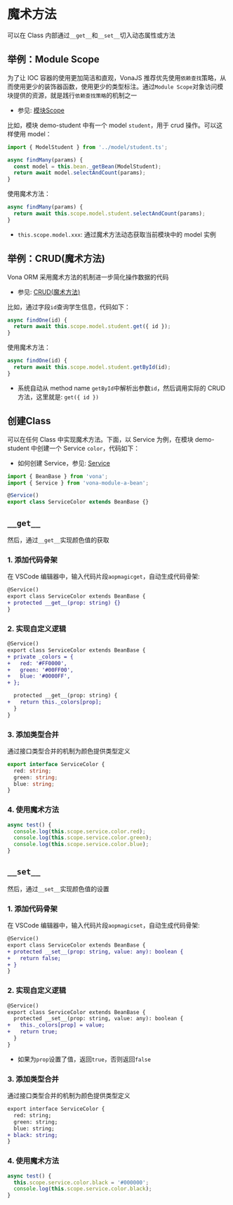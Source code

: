 # 魔术方法

可以在 Class 内部通过`__get__`和`__set__`切入动态属性或方法

## 举例：Module Scope

为了让 IOC 容器的使用更加简洁和直观，VonaJS 推荐优先使用`依赖查找`策略，从而使用更少的装饰器函数，使用更少的类型标注。通过`Module Scope`对象访问模块提供的资源，就是践行`依赖查找策略`的机制之一

- 参见: [模块Scope](../../essentials/scope/introduction.md)

比如，模块 demo-student 中有一个 model `student`，用于 crud 操作。可以这样使用 model：

``` typescript
import { ModelStudent } from '../model/student.ts';

async findMany(params) {
  const model = this.bean._getBean(ModelStudent);
  return await model.selectAndCount(params);
}
```

使用魔术方法：

``` typescript
async findMany(params) {
  return await this.scope.model.student.selectAndCount(params);
}
```

- `this.scope.model.xxx`: 通过魔术方法动态获取当前模块中的 model 实例

## 举例：CRUD(魔术方法)

Vona ORM 采用魔术方法的机制进一步简化操作数据的代码

- 参见: [CRUD(魔术方法)](../../techniques/orm/crud-magic.md)

比如，通过字段`id`查询学生信息，代码如下：

``` typescript
async findOne(id) {
  return await this.scope.model.student.get({ id });
}
```

使用魔术方法：

``` typescript
async findOne(id) {
  return await this.scope.model.student.getById(id);
}
```

- 系统自动从 method name `getById`中解析出参数`id`，然后调用实际的 CRUD 方法，这里就是: `get({ id })`

## 创建Class

可以在任何 Class 中实现魔术方法。下面，以 Service 为例，在模块 demo-student 中创建一个 Service `color`，代码如下：

- 如何创建 Service，参见: [Service](../../essentials/api/service.md)

``` typescript
import { BeanBase } from 'vona';
import { Service } from 'vona-module-a-bean';

@Service()
export class ServiceColor extends BeanBase {}
```

## `__get__`

然后，通过`__get__`实现颜色值的获取

### 1. 添加代码骨架

在 VSCode 编辑器中，输入代码片段`aopmagicget`，自动生成代码骨架:

``` diff
@Service()
export class ServiceColor extends BeanBase {
+ protected __get__(prop: string) {}
}
```

### 2. 实现自定义逻辑

``` diff
@Service()
export class ServiceColor extends BeanBase {
+ private _colors = {
+   red: '#FF0000',
+   green: '#00FF00',
+   blue: '#0000FF',
+ };

  protected __get__(prop: string) {
+   return this._colors[prop];
  }
}
```

### 3. 添加类型合并

通过接口类型合并的机制为颜色提供类型定义

``` typescript
export interface ServiceColor {
  red: string;
  green: string;
  blue: string;
}
```

### 4. 使用魔术方法

```typescript
async test() {
  console.log(this.scope.service.color.red);
  console.log(this.scope.service.color.green);
  console.log(this.scope.service.color.blue);
}
```

## `__set__`

然后，通过`__set__`实现颜色值的设置

### 1. 添加代码骨架

在 VSCode 编辑器中，输入代码片段`aopmagicset`，自动生成代码骨架:

``` diff
@Service()
export class ServiceColor extends BeanBase {
+ protected __set__(prop: string, value: any): boolean {
+   return false;
+ }
}
```

### 2. 实现自定义逻辑

``` diff
@Service()
export class ServiceColor extends BeanBase {
  protected __set__(prop: string, value: any): boolean {
+   this._colors[prop] = value;
+   return true;
  }
}
```

- 如果为`prop`设置了值，返回`true`，否则返回`false`

### 3. 添加类型合并

通过接口类型合并的机制为颜色提供类型定义

``` diff
export interface ServiceColor {
  red: string;
  green: string;
  blue: string;
+ black: string;
}
```

### 4. 使用魔术方法

```typescript
async test() {
  this.scope.service.color.black = '#000000';
  console.log(this.scope.service.color.black);
}
```

